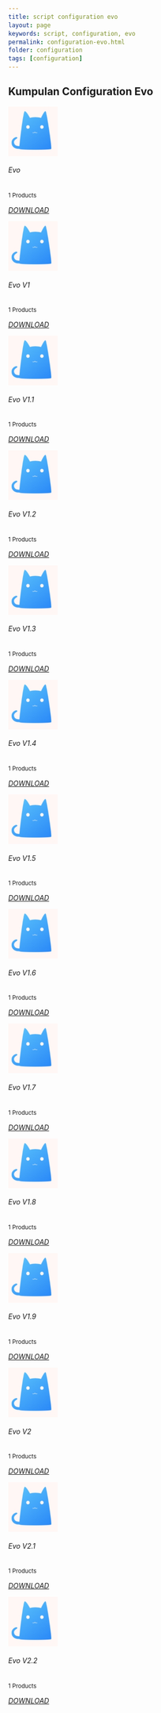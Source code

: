 ```yaml
---
title: script configuration evo
layout: page
keywords: script, configuration, evo
permalink: configuration-evo.html
folder: configuration
tags: [configuration]
---
```

<div class="row">
    <!-- Categories Start -->
    <div class="container-fluid pt-5">
        <h2 class="section-title position-relative text-uppercase mx-xl-5 mb-4 bagikan-sekarang"><span class="bg-secondary pr-3">Kumpulan Configuration Evo</span></h2>
        <div class="row px-xl-5 pb-3">
            <div class="col-lg-3 col-md-4 col-sm-6 pb-1">
                <a class="text-decoration-none" href="https://bit.ly/3WyfWe8">
                <div class="cat-item d-flex align-items-center mb-4">
                <div class="overflow-hidden" style="width: 100px; height: 100px;">
                <img class="img-fluid" src="img/cat.jpg" alt=""></a>
                </div>
                <div class="flex-fill pl-3">
                <h6>Evo</h6>
                <small class="text-body">1 Products</small>
                <p><a href="https://bit.ly/3WyfWe8"><i>DOWNLOAD</i></a></p>
                </div>
                </div>
                </a>
                </div>
            <div class="col-lg-3 col-md-4 col-sm-6 pb-1">
                <a class="text-decoration-none" href="https://bit.ly/3WyfWe8">
                <div class="cat-item d-flex align-items-center mb-4">
                <div class="overflow-hidden" style="width: 100px; height: 100px;">
                <img class="img-fluid" src="img/cat.jpg" alt=""></a>
                </div>
                <div class="flex-fill pl-3">
                <h6>Evo V1</h6>
                <small class="text-body">1 Products</small>
                <p><a href="https://bit.ly/3WyfWe8"><i>DOWNLOAD</i></a></p>
                </div>
                </div>
                </a>
                </div>
            <div class="col-lg-3 col-md-4 col-sm-6 pb-1">
                <a class="text-decoration-none" href="https://bit.ly/3WyfWe8">
                <div class="cat-item d-flex align-items-center mb-4">
                <div class="overflow-hidden" style="width: 100px; height: 100px;">
                <img class="img-fluid" src="img/cat.jpg" alt=""></a>
                </div>
                <div class="flex-fill pl-3">
                <h6>Evo V1.1</h6>
                <small class="text-body">1 Products</small>
                <p><a href="https://bit.ly/3WyfWe8"><i>DOWNLOAD</i></a></p>
                </div>
                </div>
                </a>
                </div>
            <div class="col-lg-3 col-md-4 col-sm-6 pb-1">
                <a class="text-decoration-none" href="https://bit.ly/3WyfWe8">
                <div class="cat-item d-flex align-items-center mb-4">
                <div class="overflow-hidden" style="width: 100px; height: 100px;">
                <img class="img-fluid" src="img/cat.jpg" alt=""></a>
                </div>
                <div class="flex-fill pl-3">
                <h6>Evo V1.2</h6>
                <small class="text-body">1 Products</small>
                <p><a href="https://bit.ly/3WyfWe8"><i>DOWNLOAD</i></a></p>
                </div>
                </div>
                </a>
                </div>
            <div class="col-lg-3 col-md-4 col-sm-6 pb-1">
                <a class="text-decoration-none" href="https://bit.ly/3WyfWe8">
                <div class="cat-item d-flex align-items-center mb-4">
                <div class="overflow-hidden" style="width: 100px; height: 100px;">
                <img class="img-fluid" src="img/cat.jpg" alt=""></a>
                </div>
                <div class="flex-fill pl-3">
                <h6>Evo V1.3</h6>
                <small class="text-body">1 Products</small>
                <p><a href="https://bit.ly/3WyfWe8"><i>DOWNLOAD</i></a></p>
                </div>
                </div>
                </a>
                </div>
            <div class="col-lg-3 col-md-4 col-sm-6 pb-1">
                <a class="text-decoration-none" href="https://bit.ly/3WyfWe8">
                <div class="cat-item d-flex align-items-center mb-4">
                <div class="overflow-hidden" style="width: 100px; height: 100px;">
                <img class="img-fluid" src="img/cat.jpg" alt=""></a>
                </div>
                <div class="flex-fill pl-3">
                <h6>Evo V1.4</h6>
                <small class="text-body">1 Products</small>
                <p><a href="https://bit.ly/3WyfWe8"><i>DOWNLOAD</i></a></p>
                </div>
                </div>
                </a>
                </div>
            <div class="col-lg-3 col-md-4 col-sm-6 pb-1">
                <a class="text-decoration-none" href="https://bit.ly/3WyfWe8">
                <div class="cat-item d-flex align-items-center mb-4">
                <div class="overflow-hidden" style="width: 100px; height: 100px;">
                <img class="img-fluid" src="img/cat.jpg" alt=""></a>
                </div>
                <div class="flex-fill pl-3">
                <h6>Evo V1.5</h6>
                <small class="text-body">1 Products</small>
                <p><a href="https://bit.ly/3WyfWe8"><i>DOWNLOAD</i></a></p>
                </div>
                </div>
                </a>
                </div>
            <div class="col-lg-3 col-md-4 col-sm-6 pb-1">
                <a class="text-decoration-none" href="https://bit.ly/3WyfWe8">
                <div class="cat-item d-flex align-items-center mb-4">
                <div class="overflow-hidden" style="width: 100px; height: 100px;">
                <img class="img-fluid" src="img/cat.jpg" alt=""></a>
                </div>
                <div class="flex-fill pl-3">
                <h6>Evo V1.6</h6>
                <small class="text-body">1 Products</small>
                <p><a href="https://bit.ly/3WyfWe8"><i>DOWNLOAD</i></a></p>
                </div>
                </div>
                </a>
                </div>
            <div class="col-lg-3 col-md-4 col-sm-6 pb-1">
                <a class="text-decoration-none" href="https://bit.ly/3WyfWe8">
                <div class="cat-item d-flex align-items-center mb-4">
                <div class="overflow-hidden" style="width: 100px; height: 100px;">
                <img class="img-fluid" src="img/cat.jpg" alt=""></a>
                </div>
                <div class="flex-fill pl-3">
                <h6>Evo V1.7</h6>
                <small class="text-body">1 Products</small>
                <p><a href="https://bit.ly/3WyfWe8"><i>DOWNLOAD</i></a></p>
                </div>
                </div>
                </a>
                </div>
            <div class="col-lg-3 col-md-4 col-sm-6 pb-1">
                <a class="text-decoration-none" href="https://bit.ly/3WyfWe8">
                <div class="cat-item d-flex align-items-center mb-4">
                <div class="overflow-hidden" style="width: 100px; height: 100px;">
                <img class="img-fluid" src="img/cat.jpg" alt=""></a>
                </div>
                <div class="flex-fill pl-3">
                <h6>Evo V1.8</h6>
                <small class="text-body">1 Products</small>
                <p><a href="https://bit.ly/3WyfWe8"><i>DOWNLOAD</i></a></p>
                </div>
                </div>
                </a>
                </div>
            <div class="col-lg-3 col-md-4 col-sm-6 pb-1">
                <a class="text-decoration-none" href="https://bit.ly/3WyfWe8">
                <div class="cat-item d-flex align-items-center mb-4">
                <div class="overflow-hidden" style="width: 100px; height: 100px;">
                <img class="img-fluid" src="img/cat.jpg" alt=""></a>
                </div>
                <div class="flex-fill pl-3">
                <h6>Evo V1.9</h6>
                <small class="text-body">1 Products</small>
                <p><a href="https://bit.ly/3WyfWe8"><i>DOWNLOAD</i></a></p>
                </div>
                </div>
                </a>
                </div>
            <div class="col-lg-3 col-md-4 col-sm-6 pb-1">
                <a class="text-decoration-none" href="https://bit.ly/3WyfWe8">
                <div class="cat-item d-flex align-items-center mb-4">
                <div class="overflow-hidden" style="width: 100px; height: 100px;">
                <img class="img-fluid" src="img/cat.jpg" alt=""></a>
                </div>
                <div class="flex-fill pl-3">
                <h6>Evo V2</h6>
                <small class="text-body">1 Products</small>
                <p><a href="https://bit.ly/3WyfWe8"><i>DOWNLOAD</i></a></p>
                </div>
                </div>
                </a>
                </div>
            <div class="col-lg-3 col-md-4 col-sm-6 pb-1">
                <a class="text-decoration-none" href="https://bit.ly/3WyfWe8">
                <div class="cat-item d-flex align-items-center mb-4">
                <div class="overflow-hidden" style="width: 100px; height: 100px;">
                <img class="img-fluid" src="img/cat.jpg" alt=""></a>
                </div>
                <div class="flex-fill pl-3">
                <h6>Evo V2.1</h6>
                <small class="text-body">1 Products</small>
                <p><a href="https://bit.ly/3WyfWe8"><i>DOWNLOAD</i></a></p>
                </div>
                </div>
                </a>
                </div>
            <div class="col-lg-3 col-md-4 col-sm-6 pb-1">
                <a class="text-decoration-none" href="https://bit.ly/3WyfWe8">
                <div class="cat-item d-flex align-items-center mb-4">
                <div class="overflow-hidden" style="width: 100px; height: 100px;">
                <img class="img-fluid" src="img/cat.jpg" alt=""></a>
                </div>
                <div class="flex-fill pl-3">
                <h6>Evo V2.2</h6>
                <small class="text-body">1 Products</small>
                <p><a href="https://bit.ly/3WyfWe8"><i>DOWNLOAD</i></a></p>
                </div>
                </div>
                </a>
                </div>
        </div>
    </div>
    <!-- Categories End -->
</div>
